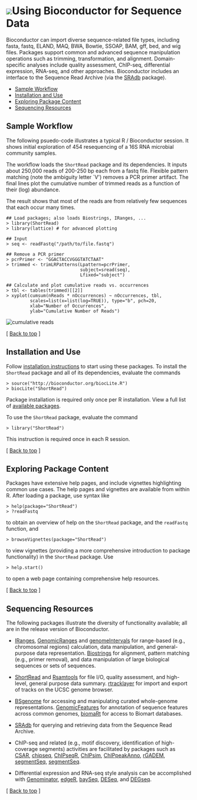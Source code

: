 ![](/images/icons/help.gif)Using Bioconductor for Sequence Data
===============================================================

Bioconductor can import diverse sequence-related file types, including
fasta, fastq, ELAND, MAQ, BWA, Bowtie, SSOAP, BAM, gff, bed, and wig
files. Packages support common and advanced sequence manipulation
operations such as trimming, transformation, and alignment.
Domain-specific analyses include quality assessment, ChIP-seq,
differential expression, RNA-seq, and other approaches. Bioconductor
includes an interface to the Sequence Read Archive (via the
[SRAdb](/help/bioc-views/release/bioc/html/SRAdb.html) package).

* [Sample Workflow](#sample-workflow)  
* [Installation and Use](#install-and-use)
* [Exploring Package Content](#exploring-package-content)
* [Sequencing Resources](#sequencing-resources)

<h2 id="sample-workflow">Sample Workflow</h2>

The following psuedo-code illustrates a typical R / Bioconductor
session. It shows initial exploration of 454 resequencing of a 16S RNA
microbial community samples.

The workflow loads the `ShortRead` package and its dependencies. It
inputs about 250,000 reads of 200-250 bp each from a fastq
file. Flexible pattern matching (note the ambiguity letter `V')
removes a PCR primer artifact. The final lines plot the cumulative
number of trimmed reads as a function of their (log) abundance.

The result shows that most of the reads are from relatively few
sequences that each occur many times.

    ## Load packages; also loads Biostrings, IRanges, ...
    > library(ShortRead)
    > library(lattice) # for advanced plotting
    
    ## Input
    > seq <- readFastq("/path/to/file.fastq")
    
    ## Remove a PCR primer
    > pcrPrimer <- "GGACTACCVGGGTATCTAAT"
    > trimmed <- trimLRPatterns(Lpattern=pcrPrimer,
                                subject=sread(seq),
                                Lfixed="subject")
    
    ## Calculate and plot cumulative reads vs. occurrences
    > tbl <- tables(trimmed)[[2]]
    > xyplot(cumsum(nReads * nOccurrences) ~ nOccurrences, tbl, 
             scales=list(x=list(log=TRUE)), type="b", pch=20,
             xlab="Number of Occurrences", 
             ylab="Cumulative Number of Reads")

![cumulative reads](cumulative-reads.png)

<p class="back_to_top">[ <a href="#top">Back to top</a> ]</p>

<h2 id="install-and-use">Installation and Use</h2>

Follow [installation instructions](/install/) to start using these
packages.  To install the `ShortRead` package and all of its
dependencies, evaluate the commands

    > source("http://bioconductor.org/biocLite.R")
    > biocLite("ShortRead")

Package installation is required only once per R installation. View a
full list of
[available packages](/help/bioc-views/release/bioc/).

To use the `ShortRead` package, evaluate the command

    > library("ShortRead")

This instruction is required once in each R session.

<p class="back_to_top">[ <a href="#top">Back to top</a> ]</p>

<h2 id="exploring-package-content">Exploring Package Content</h2>

Packages have extensive help pages, and include vignettes highlighting
common use cases. The help pages and vignettes are available from
within R. After loading a package, use syntax like

    > help(package="ShortRead")
    > ?readFastq

to obtain an overview of help on the `ShortRead` package, and the
`readFastq` function, and

    > browseVignettes(package="ShortRead")

to view vignettes (providing a more comprehensive introduction to
package functionality) in the `ShortRead` package. Use

    > help.start()

to open a web page containing comprehensive help resources.

<p class="back_to_top">[ <a href="#top">Back to top</a> ]</p>

<h2 id="sequencing-resources">Sequencing Resources</h2>

The following packages illustrate the diversity of functionality
available; all are in the release version of Bioconductor.

* [IRanges](/help/bioc-views/release/bioc/html/IRanges.html),
  [GenomicRanges](/help/bioc-views/release/bioc/html/GenomicRanges.html)
  and
  [genomeIntervals](/help/bioc-views/release/bioc/html/genomeIntervals.html)
  for range-based (e.g., chromosomal regions) calculation, data
  manipulation, and general-purpose data
  representation. [Biostrings](/help/bioc-views/release/bioc/html/Biostrings.html)
  for alignment, pattern matching (e.g., primer removal), and data
  manipulation of large biological sequences or sets of
  sequences.

* [ShortRead](/help/bioc-views/release/bioc/html/ShortRead.html)
  and
  [Rsamtools](/help/bioc-views/release/bioc/html/Rsamtools.html)
  for file I/O, quality assessment, and high-level, general purpose
  data summary.
  [rtracklayer](/help/bioc-views/release/bioc/html/rtracklayer.html)
  for import and export of tracks on the UCSC genome browser.

* [BSgenome](/help/bioc-views/release/bioc/html/BSgenome.html)
  for accessing and manipulating curated whole-genome representations.
  [GenomicFeatures](/help/bioc-views/release/bioc/html/GenomicFeatures.html)
  for annotation of sequence features across common genomes,
  [biomaRt](/help/bioc-views/release/bioc/html/biomaRt.html)
  for access to Biomart databases.

* [SRAdb](/help/bioc-views/release/bioc/html/SRAdb.html)
  for querying and retrieving data from the Sequence Read Archive.

* ChIP-seq and related (e.g., motif discovery, identification of
  high-coverage segments) activities are facilitated by packages such
  as
  [CSAR](/help/bioc-views/release/bioc/html/CSAR.html),
  [chipseq](/help/bioc-views/release/bioc/html/chipseq.html),
  [ChIPseqR](/help/bioc-views/release/bioc/html/ChIPseqR.html),
  [ChIPsim](/help/bioc-views/release/bioc/html/ChIPsim.html),
  [ChIPpeakAnno](/help/bioc-views/release/bioc/html/ChIPpeakAnno.html),
  [rGADEM](/help/bioc-views/release/bioc/html/rGADEM.html),
  [segmentSeq](/help/bioc-views/release/bioc/html/segmentSeq.html),
  [segmentSeq](/help/bioc-views/release/bioc/html/segmentSeq.html).

* Differential expression and RNA-seq style analysis can be
  accomplished with
  [Genominator](/help/bioc-views/release/bioc/html/Genominator.html),
  [edgeR](/help/bioc-views/release/bioc/html/edgeR.html),
  [baySeq](/help/bioc-views/release/bioc/html/baySeq.html),
  [DESeq](/help/bioc-views/release/bioc/html/DESeq.html),
  and
  [DEGseq](/help/bioc-views/release/bioc/html/DEGseq.html).

<p class="back_to_top">[ <a href="#top">Back to top</a> ]</p>
